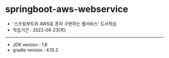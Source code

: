 # springboot-aws-webservice
- '스프링부트와 AWS로 혼자 구현하는 웹서비스' 도서학습
- 학습기간 : 2022-06-23(목)

---

- JDK version : 1.8
- gradle version : 4.10.2